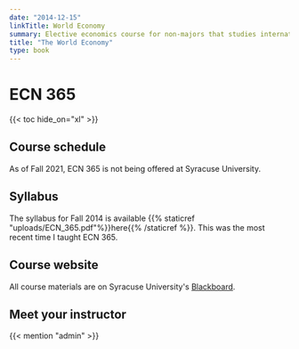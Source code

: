 ```yaml
---
date: "2014-12-15"
linkTitle: World Economy
summary: Elective economics course for non-majors that studies international economic issues at a level appropriate for students with knowledge of micro- and macroeconomics at the principles level
title: "The World Economy"
type: book
---
```


# ECN 365

{{< toc hide_on="xl" >}}

## Course schedule

As of Fall 2021, ECN 365 is not being offered at Syracuse University.

## Syllabus

The syllabus for Fall 2014 is available {{% staticref "uploads/ECN_365.pdf"%}}here{{% /staticref %}}. This was the most recent time I taught ECN 365.


## Course website

All course materials are on Syracuse University's [Blackboard](https://blackboard.syr.edu/webapps/portal/frameset.jsp).

## Meet your instructor

{{< mention "admin" >}}